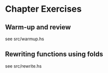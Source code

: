# Chapter Exercises
## Warm-up and review
see src/warmup.hs

## Rewriting functions using folds
see src/rewrite.hs